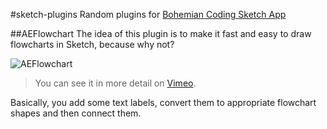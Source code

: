#sketch-plugins
Random plugins for [Bohemian Coding Sketch App](http://bohemiancoding.com/sketch/)

##AEFlowchart
The idea of this plugin is to make it fast and easy to draw flowcharts in Sketch, because why not?

![AEFlowchart](previews/AEFlowchart.gif)

> You can see it in more detail on [Vimeo](https://vimeo.com/tadija/aeflowchart).

Basically, you add some text labels, convert them to appropriate flowchart shapes and then connect them.
